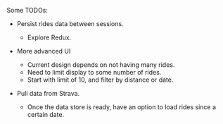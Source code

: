 Some TODOs:

* Persist rides data between sessions. 
  * Explore Redux. 

* More advanced UI
  * Current design depends on not having many rides.
  * Need to limit display to some number of rides.
  * Start with limit of 10, and filter by distance or date.

* Pull data from Strava.
  * Once the data store is ready, have an option to load rides since a certain date. 